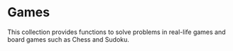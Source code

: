 # Games

This collection provides functions to solve problems in real-life games and board games such as Chess and Sudoku.
